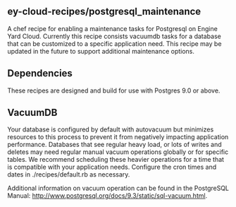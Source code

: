 ey-cloud-recipes/postgresql_maintenance
------------------------------------------------------------------------------

A chef recipe for enabling a maintenance tasks for Postgresql on Engine Yard Cloud. Currently this recipe consists vacuumdb tasks for a database that can be customized to a specific application need. This recipe may be updated in the future to support additional maintenance options.


Dependencies
--------------------------

These recipes are designed and build for use with Postgres 9.0 or above.


VacuumDB
--------------------------

Your database is configured by default with autovacuum but minimizes resources to this process to prevent it from negatively impacting application performance. Databases that see regular heavy load, or lots of writes and deletes may need regular manual vacuum operations globally or for specific tables. We recommend scheduling these heavier operations for a time that is compatible with your application needs. Configure the cron times and dates in ./recipes/default.rb as necessary.

Additional information on vacuum operation can be found in the PostgreSQL Manual: http://www.postgresql.org/docs/9.3/static/sql-vacuum.html.